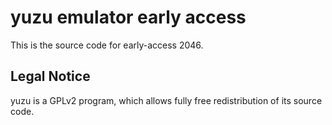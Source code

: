 yuzu emulator early access
=============

This is the source code for early-access 2046.

## Legal Notice

yuzu is a GPLv2 program, which allows fully free redistribution of its source code.